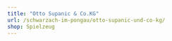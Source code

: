 ```yaml
---
title: "Otto Supanic & Co.KG"
url: /schwarzach-im-pongau/otto-supanic-und-co-kg/
shop: Spielzeug
---
```

